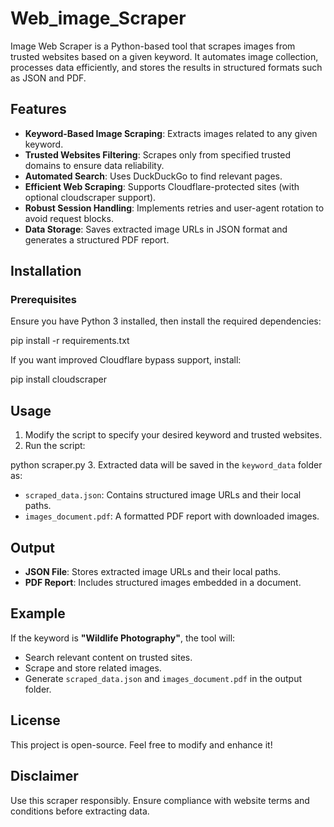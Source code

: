 # Web_image_Scraper

Image Web Scraper is a Python-based tool that scrapes images from trusted websites based on a given keyword. It automates image collection, processes data efficiently, and stores the results in structured formats such as JSON and PDF.

## Features
- **Keyword-Based Image Scraping**: Extracts images related to any given keyword.
- **Trusted Websites Filtering**: Scrapes only from specified trusted domains to ensure data reliability.
- **Automated Search**: Uses DuckDuckGo to find relevant pages.
- **Efficient Web Scraping**: Supports Cloudflare-protected sites (with optional cloudscraper support).
- **Robust Session Handling**: Implements retries and user-agent rotation to avoid request blocks.
- **Data Storage**: Saves extracted image URLs in JSON format and generates a structured PDF report.

## Installation
### Prerequisites
Ensure you have Python 3 installed, then install the required dependencies:

pip install -r requirements.txt

If you want improved Cloudflare bypass support, install:

pip install cloudscraper


## Usage
1. Modify the script to specify your desired keyword and trusted websites.
2. Run the script:

python scraper.py
3. Extracted data will be saved in the `keyword_data` folder as:
   - `scraped_data.json`: Contains structured image URLs and their local paths.
   - `images_document.pdf`: A formatted PDF report with downloaded images.

## Output
- **JSON File**: Stores extracted image URLs and their local paths.
- **PDF Report**: Includes structured images embedded in a document.

## Example
If the keyword is **"Wildlife Photography"**, the tool will:
- Search relevant content on trusted sites.
- Scrape and store related images.
- Generate `scraped_data.json` and `images_document.pdf` in the output folder.

## License
This project is open-source. Feel free to modify and enhance it!

## Disclaimer
Use this scraper responsibly. Ensure compliance with website terms and conditions before extracting data.

